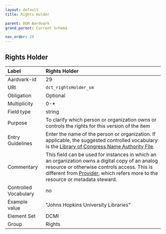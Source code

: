 ```yaml
---
layout: default
title: Rights Holder

parent: OGM Aardvark
grand_parent: Current Schema

nav_order: 29
---
```


## Rights Holder

| Label                 | Rights Holder                                                                                                                                                                                                                  |
|:----------------------|:-------------------------------------------------------------------------------------------------------------------------------------------------------------------------------------------------------------------------------|
| Aardvark-id           | 29                                                                                                                                                                                                                             |
| URI                   | `dct_rightsHolder_sm`                                                                                                                                                                                                          |
| Obligation            | Optional                                                                                                                                                                                                                       |
| Multiplicity          | 0-*                                                                                                                                                                                                                            |
| Field type            | string                                                                                                                                                                                                                         |
| Purpose               | To clarify which person or organization owns or controls the rights for this version of the item                                                                                                                               |
| Entry Guidelines      | Enter the name of the person or organization. If applicable, the suggested controlled vocabulary is the [Library of Congress Name Authority File](https://id.loc.gov/authorities/names.html).                                  |
| Commentary            | This field can be used for instances in which an an organization owns a digital copy of an analog resource or otherwise controls access. This is different from [Provider](https://opengeometadata.github.io/docs/aardvarkSchema/provider), which refers more to the resource or metadata steward. |
| Controlled Vocabulary | no                                                                                                                                                                                                                             |
| Example value         | "Johns Hopkins University Libraries"                                                                                                                                                                                           |
| Element Set           | DCMI                                                                                                                                                                                                                           |
| Group                 | Rights                                                                                                                                                                                                                         |
